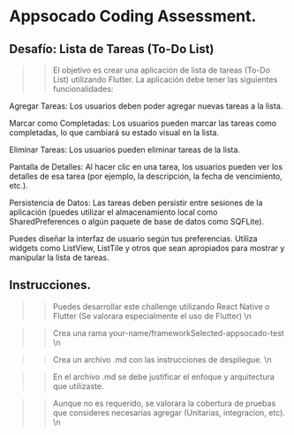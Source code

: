 # Appsocado Coding Assessment.

## Desafío: Lista de Tareas (To-Do List)
>> El objetivo es crear una aplicación de lista de tareas (To-Do List) utilizando Flutter. La aplicación debe tener las siguientes funcionalidades:

Agregar Tareas: Los usuarios deben poder agregar nuevas tareas a la lista.


Marcar como Completadas: Los usuarios pueden marcar las tareas como completadas, lo que cambiará su estado visual en la lista.


Eliminar Tareas: Los usuarios pueden eliminar tareas de la lista.


Pantalla de Detalles: Al hacer clic en una tarea, los usuarios pueden ver los detalles de esa tarea (por ejemplo, la descripción, la fecha de vencimiento, etc.).

Persistencia de Datos: Las tareas deben persistir entre sesiones de la aplicación (puedes utilizar el almacenamiento local como SharedPreferences o algún paquete de base de datos como SQFLite).

Puedes diseñar la interfaz de usuario según tus preferencias. Utiliza widgets como ListView, ListTile y otros que sean apropiados para mostrar y manipular la lista de tareas.

## Instrucciones.
>> Puedes desarrollar este challenge utilizando React Native o Flutter (Se valorara especialmente el uso de Flutter) \n


>> Crea una rama your-name/frameworkSelected-appsocado-test \n


>> Crea un archivo .md con las instrucciones de despliegue. \n


>> En el archivo .md se debe justificar el enfoque y arquitectura que utilizaste.


>> Aunque no es requerido, se valorara la cobertura de pruebas que consideres necesarias agregar (Unitarias, integracion, etc). \n
